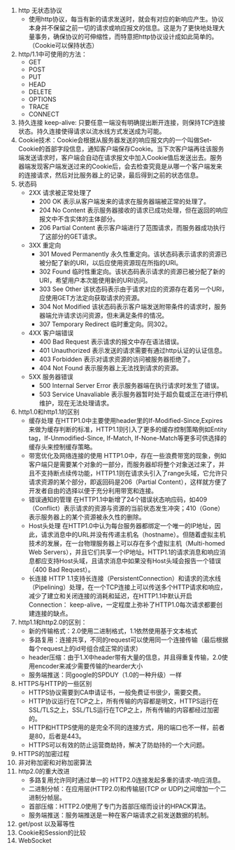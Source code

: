 1. http 无状态协议
    - 使用http协议，每当有新的请求发送时，就会有对应的新响应产生。协议本身并不保留之前一切的请求或响应报文的信息。这是为了更快地处理大量事务，确保协议的可伸缩性，而特意把http协议设计成如此简单的。（Cookie可以保持状态）
2. http/1.1中可使用的方法：
    - GET
    - POST
    - PUT
    - HEAD
    - DELETE
    - OPTIONS
    - TRACE
    - CONNECT
3. 持久连接 keep-alive: 只要任意一端没有明确提出断开连接，则保持TCP连接状态。持久连接使得请求以流水线方式发送成为可能。
4. Cookie技术：Cookie会根据从服务器发送的响应报文内的一个叫做Set-Cookie的首部字段信息，通知客户端保存Cookie。当下次客户端再往该服务端发送请求时，客户端会自动在请求报文中加入Cookie值后发送出去。服务器端发现客户端发送过来的Cookie后，会去检查究竟是从哪一个客户端发来的连接请求，然后对比服务器上的记录，最后得到之前的状态信息。
5. 状态码
    - 2XX 请求被正常处理了
        - 200 OK 表示从客户端发来的请求在服务器端被正常的处理了。
        - 204 No Content 表示服务器接收的请求已成功处理，但在返回的响应报文中不含实体的主体部分。
        - 206 Partial Content 表示客户端进行了范围请求，而服务器成功执行了这部分的GET请求。
    - 3XX 重定向
        - 301 Moved Permanently 永久性重定向。该状态码表示请求的资源已被分配了新的URI，以后应使用资源现在所指的URI。
        - 302 Found 临时性重定向。该状态码表示请求的资源已被分配了新的URI，希望用户本次能使用新的URI访问。
        - 303 See Other 该状态码表示由于请求对应的资源存在着另一个URI，应使用GET方法定向获取请求的资源。
        - 304 Not Modified 该状态码表示客户端发送附带条件的请求时，服务器端允许请求访问资源，但未满足条件的情况。
        - 307 Temporary Redirect 临时重定向。同302。
    - 4XX 客户端错误
        - 400 Bad Request 表示请求的报文中存在语法错误。
        - 401 Unauthorized 表示发送的请求需要有通过http认证的认证信息。
        - 403 Forbidden 表示对请求资源的访问被服务器拒绝了。
        - 404 Not Found 表示服务器上无法找到请求的资源。
    - 5XX 服务器错误
        - 500 Internal Server Error 表示服务器端在执行请求时发生了错误。
        - 503 Service Unavaliable 表示服务器暂时处于超负载或正在进行停机维护，现在无法处理请求。
6. http1.0和http1.1的区别
    - 缓存处理 在HTTP1.0中主要使用header里的If-Modified-Since,Expires来做为缓存判断的标准，HTTP1.1则引入了更多的缓存控制策略例如Entity tag，If-Unmodified-Since, If-Match, If-None-Match等更多可供选择的缓存头来控制缓存策略。
    - 带宽优化及网络连接的使用 HTTP1.0中，存在一些浪费带宽的现象，例如客户端只是需要某个对象的一部分，而服务器却将整个对象送过来了，并且不支持断点续传功能，HTTP1.1则在请求头引入了range头域，它允许只请求资源的某个部分，即返回码是206（Partial Content），这样就方便了开发者自由的选择以便于充分利用带宽和连接。
    - 错误通知的管理 在HTTP1.1中新增了24个错误状态响应码，如409（Conflict）表示请求的资源与资源的当前状态发生冲突；410（Gone）表示服务器上的某个资源被永久性的删除。
    - Host头处理 在HTTP1.0中认为每台服务器都绑定一个唯一的IP地址，因此，请求消息中的URL并没有传递主机名（hostname）。但随着虚拟主机技术的发展，在一台物理服务器上可以存在多个虚拟主机（Multi-homed Web Servers），并且它们共享一个IP地址。HTTP1.1的请求消息和响应消息都应支持Host头域，且请求消息中如果没有Host头域会报告一个错误（400 Bad Request）。
    - 长连接 HTTP 1.1支持长连接（PersistentConnection）和请求的流水线（Pipelining）处理，在一个TCP连接上可以传送多个HTTP请求和响应，减少了建立和关闭连接的消耗和延迟，在HTTP1.1中默认开启Connection： keep-alive，一定程度上弥补了HTTP1.0每次请求都要创建连接的缺点。
7. http1.1和http2.0的区别：
    - 新的传输格式：2.0使用二进制格式，1.1依然使用基于文本格式
    - 多路复用：连接共享，不同的request可以使用同一个连接传输（最后根据每个request上的id号组合成正常的请求）
    - header压缩：由于1.X中header带有大量的信息，并且得重复传输，2.0使用encoder来减少需要传输的hearder大小
    - 服务端推送：同google的SPDUY（1.0的一种升级）一样
8. HTTPS与HTTP的一些区别
    - HTTPS协议需要到CA申请证书，一般免费证书很少，需要交费。
    - HTTP协议运行在TCP之上，所有传输的内容都是明文，HTTPS运行在SSL/TLS之上，SSL/TLS运行在TCP之上，所有传输的内容都经过加密的。
    - HTTP和HTTPS使用的是完全不同的连接方式，用的端口也不一样，前者是80，后者是443。
    - HTTPS可以有效的防止运营商劫持，解决了防劫持的一个大问题。
9. HTTPS的加密过程
10. 非对称加密和对称加密算法
11. http2.0的重大改进
    - 多路复用允许同时通过单一的 HTTP2.0连接发起多重的请求-响应消息。
    - 二进制分帧：在应用层(HTTP2.0)和传输层(TCP or UDP)之间增加一个二进制分帧层。
    - 首部压缩：HTTP2.0使用了专门为首部压缩而设计的HPACK算法。
    - 服务端推送：服务端推送是一种在客户端请求之前发送数据的机制。
12. get/post 以及幂等性
13. Cookie和Session的比较
14. WebSocket